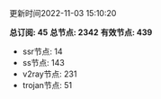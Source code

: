 更新时间2022-11-03 15:10:20

**总订阅: 45**
**总节点: 2342**
**有效节点: 439**
- ssr节点: 14
- ss节点: 143
- v2ray节点: 231
- trojan节点: 51
